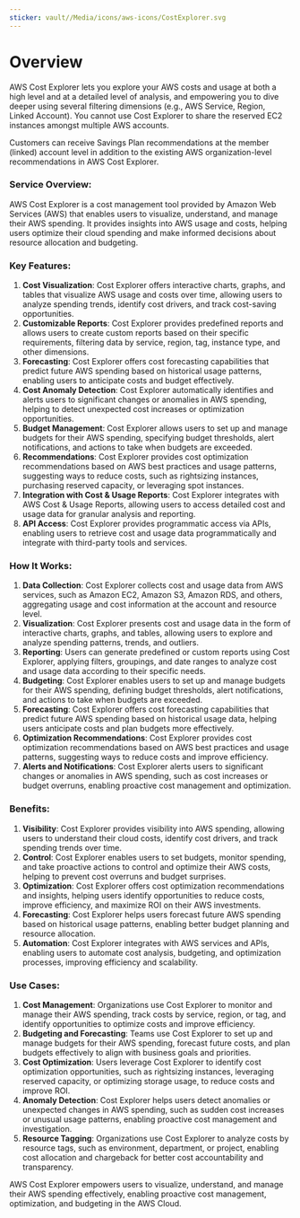```yaml
---
sticker: vault//Media/icons/aws-icons/CostExplorer.svg
---
```

# Overview
AWS Cost Explorer lets you explore your AWS costs and usage at both a high level and at a detailed level of analysis, and empowering you to dive deeper using several filtering dimensions (e.g., AWS Service, Region, Linked Account). You cannot use Cost Explorer to share the reserved EC2 instances amongst multiple AWS accounts.

Customers can receive Savings Plan recommendations at the member (linked) account level in addition to the existing AWS organization-level recommendations in AWS Cost Explorer.

### Service Overview:

AWS Cost Explorer is a cost management tool provided by Amazon Web Services (AWS) that enables users to visualize, understand, and manage their AWS spending. It provides insights into AWS usage and costs, helping users optimize their cloud spending and make informed decisions about resource allocation and budgeting.

### Key Features:

1. **Cost Visualization**: Cost Explorer offers interactive charts, graphs, and tables that visualize AWS usage and costs over time, allowing users to analyze spending trends, identify cost drivers, and track cost-saving opportunities.
2. **Customizable Reports**: Cost Explorer provides predefined reports and allows users to create custom reports based on their specific requirements, filtering data by service, region, tag, instance type, and other dimensions.
3. **Forecasting**: Cost Explorer offers cost forecasting capabilities that predict future AWS spending based on historical usage patterns, enabling users to anticipate costs and budget effectively.
4. **Cost Anomaly Detection**: Cost Explorer automatically identifies and alerts users to significant changes or anomalies in AWS spending, helping to detect unexpected cost increases or optimization opportunities.
5. **Budget Management**: Cost Explorer allows users to set up and manage budgets for their AWS spending, specifying budget thresholds, alert notifications, and actions to take when budgets are exceeded.
6. **Recommendations**: Cost Explorer provides cost optimization recommendations based on AWS best practices and usage patterns, suggesting ways to reduce costs, such as rightsizing instances, purchasing reserved capacity, or leveraging spot instances.
7. **Integration with Cost & Usage Reports**: Cost Explorer integrates with AWS Cost & Usage Reports, allowing users to access detailed cost and usage data for granular analysis and reporting.
8. **API Access**: Cost Explorer provides programmatic access via APIs, enabling users to retrieve cost and usage data programmatically and integrate with third-party tools and services.

### How It Works:

1. **Data Collection**: Cost Explorer collects cost and usage data from AWS services, such as Amazon EC2, Amazon S3, Amazon RDS, and others, aggregating usage and cost information at the account and resource level.
2. **Visualization**: Cost Explorer presents cost and usage data in the form of interactive charts, graphs, and tables, allowing users to explore and analyze spending patterns, trends, and outliers.
3. **Reporting**: Users can generate predefined or custom reports using Cost Explorer, applying filters, groupings, and date ranges to analyze cost and usage data according to their specific needs.
4. **Budgeting**: Cost Explorer enables users to set up and manage budgets for their AWS spending, defining budget thresholds, alert notifications, and actions to take when budgets are exceeded.
5. **Forecasting**: Cost Explorer offers cost forecasting capabilities that predict future AWS spending based on historical usage data, helping users anticipate costs and plan budgets more effectively.
6. **Optimization Recommendations**: Cost Explorer provides cost optimization recommendations based on AWS best practices and usage patterns, suggesting ways to reduce costs and improve efficiency.
7. **Alerts and Notifications**: Cost Explorer alerts users to significant changes or anomalies in AWS spending, such as cost increases or budget overruns, enabling proactive cost management and optimization.

### Benefits:

1. **Visibility**: Cost Explorer provides visibility into AWS spending, allowing users to understand their cloud costs, identify cost drivers, and track spending trends over time.
2. **Control**: Cost Explorer enables users to set budgets, monitor spending, and take proactive actions to control and optimize their AWS costs, helping to prevent cost overruns and budget surprises.
3. **Optimization**: Cost Explorer offers cost optimization recommendations and insights, helping users identify opportunities to reduce costs, improve efficiency, and maximize ROI on their AWS investments.
4. **Forecasting**: Cost Explorer helps users forecast future AWS spending based on historical usage patterns, enabling better budget planning and resource allocation.
5. **Automation**: Cost Explorer integrates with AWS services and APIs, enabling users to automate cost analysis, budgeting, and optimization processes, improving efficiency and scalability.

### Use Cases:

1. **Cost Management**: Organizations use Cost Explorer to monitor and manage their AWS spending, track costs by service, region, or tag, and identify opportunities to optimize costs and improve efficiency.
2. **Budgeting and Forecasting**: Teams use Cost Explorer to set up and manage budgets for their AWS spending, forecast future costs, and plan budgets effectively to align with business goals and priorities.
3. **Cost Optimization**: Users leverage Cost Explorer to identify cost optimization opportunities, such as rightsizing instances, leveraging reserved capacity, or optimizing storage usage, to reduce costs and improve ROI.
4. **Anomaly Detection**: Cost Explorer helps users detect anomalies or unexpected changes in AWS spending, such as sudden cost increases or unusual usage patterns, enabling proactive cost management and investigation.
5. **Resource Tagging**: Organizations use Cost Explorer to analyze costs by resource tags, such as environment, department, or project, enabling cost allocation and chargeback for better cost accountability and transparency.

AWS Cost Explorer empowers users to visualize, understand, and manage their AWS spending effectively, enabling proactive cost management, optimization, and budgeting in the AWS Cloud.
